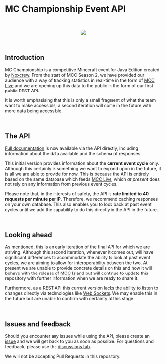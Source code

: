 # MC Championship Event API

<br />
<p align="center">
    <img src="https://mcc.live/assets/img/game-screenshots/Hub_2_Live.png" />
</p>
<br />

## Introduction

MC Championship is a competitive Minecraft event for Java Edition created by [Noxcrew](https://noxcrew.com/). From the start of MCC Season 2, we have provided our audience with a way of tracking statistics in real-time in the form of [MCC Live](https://mcc.live/) and we are opening up this data to the public in the form of our first public REST API.

It is worth emphasising that this is only a small fragment of what the team want to make accessible; a second iteration will come in the future with more data being accessible.

<br />

## The API

[Full documentation](https://api.mcchampionship.com/docs/) is now available via the API directly, including information about the data available and the schema of responses.

This initial version provides information about the **current event cycle** only. Although this certainly is something we want to expand upon in the future, it is all we are able to provide for now. This is because the API is entirely based on the same database which feeds [MCC Live](https://mcc.live/), which _at present_ does not rely on any information from previous event cycles.

Please note that, in the interests of safety, the API is **rate limited to 40 requests per minute per IP**. Therefore, we recommend caching responses on your own database. This also enables you to look back at past event cycles until we add the capability to do this directly in the API in the future.

<br />

## Looking ahead

As mentioned, this is an early iteration of the final API for which we are striving. Although this second iteration, whenever it comes out, will have significant differences to accommodate the ability to look at past event cycles, we are aiming to allow for interoperability between the two. At present we are unable to provide concrete details on this and how it will behave with the release of [MCC Island](https://mccisland.net/) but will continue to update this repository with further information when we are ready to share it.

Furthermore, as a REST API this current version lacks the ability to listen to changes directly via technologies like [Web Sockets](https://developer.mozilla.org/en-US/docs/Web/API/WebSockets_API/). We may enable this in the future but are unable to confirm with certainty at this stage.

<br />

## Issues and feedback

Should you encounter any issues while using the API, please create an [issue](https://github.com/Noxcrew/mcc-event-api/issues) and we will get back to you as soon as possible. For questions and feedback, please use the [discussions tab](https://github.com/Noxcrew/mcchampionship-api/discussions).

We will not be accepting Pull Requests in this repository.
